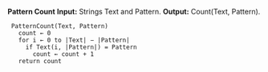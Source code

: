 **Pattern Count**
     **Input:** Strings Text and Pattern.
     **Output:** Count(Text, Pattern).

     PatternCount(Text, Pattern)
       count ← 0
       for i ← 0 to |Text| − |Pattern|
         if Text(i, |Pattern|) = Pattern
           count ← count + 1
       return count
